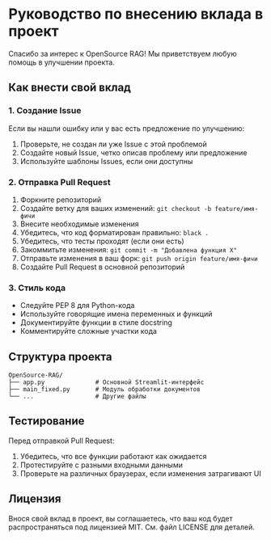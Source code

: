 # Руководство по внесению вклада в проект

Спасибо за интерес к OpenSource RAG! Мы приветствуем любую помощь в улучшении проекта.

## Как внести свой вклад

### 1. Создание Issue

Если вы нашли ошибку или у вас есть предложение по улучшению:

1. Проверьте, не создан ли уже Issue с этой проблемой
2. Создайте новый Issue, четко описав проблему или предложение
3. Используйте шаблоны Issues, если они доступны

### 2. Отправка Pull Request

1. Форкните репозиторий
2. Создайте ветку для ваших изменений: `git checkout -b feature/имя-фичи`
3. Внесите необходимые изменения
4. Убедитесь, что код форматирован правильно: `black .`
5. Убедитесь, что тесты проходят (если они есть)
6. Закоммитьте изменения: `git commit -m "Добавлена функция X"`
7. Отправьте изменения в ваш форк: `git push origin feature/имя-фичи`
8. Создайте Pull Request в основной репозиторий

### 3. Стиль кода

- Следуйте PEP 8 для Python-кода
- Используйте говорящие имена переменных и функций
- Документируйте функции в стиле docstring
- Комментируйте сложные участки кода

## Структура проекта

```
OpenSource-RAG/
├── app.py              # Основной Streamlit-интерфейс
├── main_fixed.py       # Модуль обработки документов
└── ...                 # Другие файлы
```

## Тестирование

Перед отправкой Pull Request:

1. Убедитесь, что все функции работают как ожидается
2. Протестируйте с разными входными данными
3. Проверьте на различных браузерах, если изменения затрагивают UI

## Лицензия

Внося свой вклад в проект, вы соглашаетесь, что ваш код будет распространяться под лицензией MIT. См. файл LICENSE для деталей. 